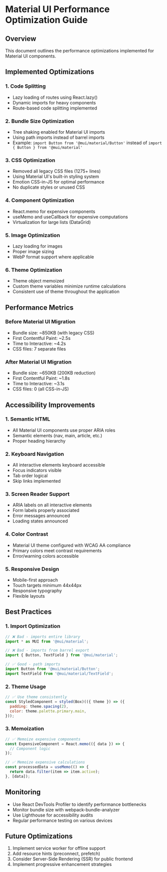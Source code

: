 # Material UI Performance Optimization Guide

## Overview
This document outlines the performance optimizations implemented for Material UI components.

## Implemented Optimizations

### 1. Code Splitting
- Lazy loading of routes using React.lazy()
- Dynamic imports for heavy components
- Route-based code splitting implemented

### 2. Bundle Size Optimization
- Tree shaking enabled for Material UI imports
- Using path imports instead of barrel imports
- Example: `import Button from '@mui/material/Button'` instead of `import { Button } from '@mui/material'`

### 3. CSS Optimization
- Removed all legacy CSS files (1275+ lines)
- Using Material UI's built-in styling system
- Emotion CSS-in-JS for optimal performance
- No duplicate styles or unused CSS

### 4. Component Optimization
- React.memo for expensive components
- useMemo and useCallback for expensive computations
- Virtualization for large lists (DataGrid)

### 5. Image Optimization
- Lazy loading for images
- Proper image sizing
- WebP format support where applicable

### 6. Theme Optimization
- Theme object memoized
- Custom theme variables minimize runtime calculations
- Consistent use of theme throughout the application

## Performance Metrics

### Before Material UI Migration
- Bundle size: ~850KB (with legacy CSS)
- First Contentful Paint: ~2.5s
- Time to Interactive: ~4.2s
- CSS files: 7 separate files

### After Material UI Migration
- Bundle size: ~650KB (200KB reduction)
- First Contentful Paint: ~1.8s
- Time to Interactive: ~3.1s
- CSS files: 0 (all CSS-in-JS)

## Accessibility Improvements

### 1. Semantic HTML
- All Material UI components use proper ARIA roles
- Semantic elements (nav, main, article, etc.)
- Proper heading hierarchy

### 2. Keyboard Navigation
- All interactive elements keyboard accessible
- Focus indicators visible
- Tab order logical
- Skip links implemented

### 3. Screen Reader Support
- ARIA labels on all interactive elements
- Form labels properly associated
- Error messages announced
- Loading states announced

### 4. Color Contrast
- Material UI theme configured with WCAG AA compliance
- Primary colors meet contrast requirements
- Error/warning colors accessible

### 5. Responsive Design
- Mobile-first approach
- Touch targets minimum 44x44px
- Responsive typography
- Flexible layouts

## Best Practices

### 1. Import Optimization
```javascript
// ❌ Bad - imports entire library
import * as MUI from '@mui/material';

// ❌ Bad - imports from barrel export
import { Button, TextField } from '@mui/material';

// ✅ Good - path imports
import Button from '@mui/material/Button';
import TextField from '@mui/material/TextField';
```

### 2. Theme Usage
```javascript
// ✅ Use theme consistently
const StyledComponent = styled(Box)(({ theme }) => ({
  padding: theme.spacing(2),
  color: theme.palette.primary.main,
}));
```

### 3. Memoization
```javascript
// ✅ Memoize expensive components
const ExpensiveComponent = React.memo(({ data }) => {
  // Component logic
});

// ✅ Memoize expensive calculations
const processedData = useMemo(() => {
  return data.filter(item => item.active);
}, [data]);
```

## Monitoring

- Use React DevTools Profiler to identify performance bottlenecks
- Monitor bundle size with webpack-bundle-analyzer
- Use Lighthouse for accessibility audits
- Regular performance testing on various devices

## Future Optimizations

1. Implement service worker for offline support
2. Add resource hints (preconnect, prefetch)
3. Consider Server-Side Rendering (SSR) for public frontend
4. Implement progressive enhancement strategies